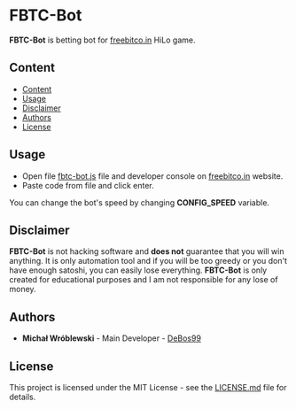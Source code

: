 # FBTC-Bot

**FBTC-Bot** is betting bot for [freebitco.in](https://freebitco.in) HiLo game.

## Content

- [Content](#content)
- [Usage](#usage)
- [Disclaimer](#disclaimer)
- [Authors](#authors)
- [License](#license)

## Usage

* Open file [fbtc-bot.js](fbtc-bot.js) file and developer console on [freebitco.in](https://freebitco.in) website.
* Paste code from file and click enter.

You can change the bot's speed by changing **CONFIG_SPEED** variable.

## Disclaimer

**FBTC-Bot** is not hacking software and **does not** guarantee that you will win anything.
It is only automation tool and if you will be too greedy or you don't have enough satoshi, you can easily lose everything.
**FBTC-Bot** is only created for educational purposes and I am not responsible for any lose of money.

## Authors

* **Michał Wróblewski** - Main Developer - [DeBos99](https://github.com/DeBos99)

## License

This project is licensed under the MIT License - see the [LICENSE.md](LICENSE.md) file for details.
